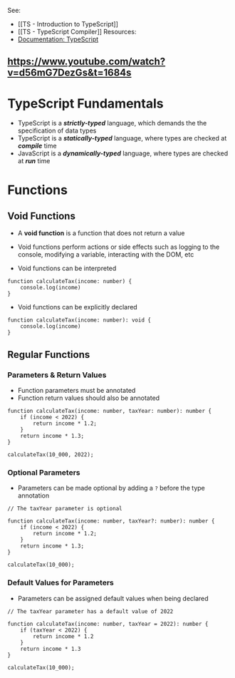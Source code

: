 See:
* [[TS - Introduction to TypeScript]]
* [[TS - TypeScript Compiler]]
Resources:
* [Documentation: TypeScript](https://www.typescriptlang.org/)

https://www.youtube.com/watch?v=d56mG7DezGs&t=1684s
----
# TypeScript Fundamentals
* TypeScript is a ***strictly-typed*** language, which demands the the specification of data types
* TypeScript is a ***statically-typed*** language, where types are checked at ***compile*** time
* JavaScript is a ***dynamically-typed*** language, where types are checked at ***run*** time


# Functions

## Void Functions
* A **void function** is a function that does not return a value
* Void functions perform actions or side effects such as logging to the console, modifying a variable, interacting with the DOM, etc

* Void functions can be interpreted
```TS
function calculateTax(income: number) {
	console.log(income)
}
```

* Void functions can be explicitly declared
```TS
function calculateTax(income: number): void {
	console.log(income)
}
```

## Regular Functions
### Parameters & Return Values
* Function parameters must be annotated
* Function return values should also be annotated
```TS
function calculateTax(income: number, taxYear: number): number {
	if (income < 2022) {
		return income * 1.2;
	}
	return income * 1.3;
}

calculateTax(10_000, 2022);
```

### Optional Parameters
* Parameters can be made optional by adding a `?` before the type annotation
```TS
// The taxYear parameter is optional

function calculateTax(income: number, taxYear?: number): number {
	if (income < 2022) {
		return income * 1.2;
	}
	return income * 1.3;
}

calculateTax(10_000);
```

### Default Values for Parameters
* Parameters can be assigned default values when being declared
```TS
// The taxYear parameter has a default value of 2022

function calculateTax(income: number, taxYear = 2022): number {
	if (taxYear < 2022) {
		return income * 1.2
	} 
	return income * 1.3
}

calculateTax(10_000);
```


